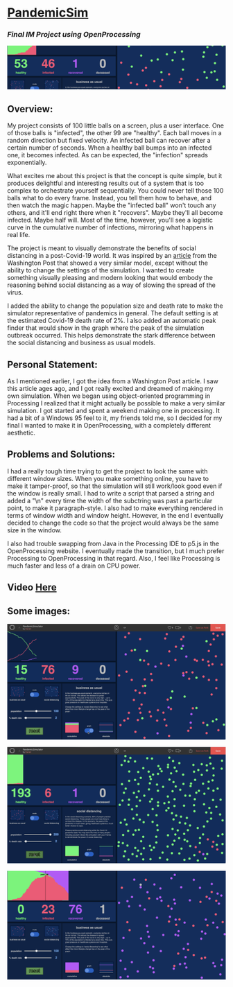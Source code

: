 # [PandemicSim](https://www.openprocessing.org/sketch/891417)
### *Final IM Project using OpenProcessing*

![](title.png)

## Overview:

My project consists of 100 little balls on a screen, plus a user interface. One of those balls is "infected", the other 99 are "healthy". Each ball moves in a random direction but fixed velocity. An infected ball can recover after a certain number of seconds. When a healthy ball bumps into an infected one, it becomes infected. As can be expected, the "infection" spreads exponentially.

What excites me about this project is that the concept is quite simple, but it produces delightful and interesting results out of a system that is too complex to orchestrate yourself sequentially. You could never tell those 100 balls what to do every frame. Instead, you tell them how to behave, and then watch the magic happen. Maybe the "infected ball" won't touch any others, and it'll end right there when it "recovers". Maybe they'll all become infected. Maybe half will. Most of the time, however, you'll see a logistic curve in the cumulative number of infections, mirroring what happens in real life.

The project is meant to visually demonstrate the benefits of social distancing in a post-Covid-19 world. It was inspired by an [article](https://www.washingtonpost.com/graphics/2020/world/corona-simulator/?itid=hp_hp-top-table-main_virus-simulator520pm%3Ahomepage%2Fstory-ans) from the Washington Post that showed a very similar model, except without the ability to change the settings of the simulation. I wanted to create something visually pleasing and modern looking that would embody the reasoning behind social distancing as a way of slowing the spread of the virus.

I added the ability to change the population size and death rate to make the simulator representative of pandemics in general. The default setting is at the estimated Covid-19 death rate of 2%. I also added an automatic peak finder that would show in the graph where the peak of the simulation outbreak occurred. This helps demonstrate the stark difference between the social distancing and business as usual models.

## Personal Statement:

As I mentioned earlier, I got the idea from a Washington Post article. I saw this article ages ago, and I got really excited and dreamed of making my own simulation. When we began using object-oriented programming in Processing I realized that it might actually be possible to make a very similar simulation. I got started and spent a weekend making one in processing. It had a bit of a Windows 95 feel to it, my friends told me, so I decided for my final I wanted to make it in OpenProcessing, with a completely different aesthetic.

## Problems and Solutions:

I had a really tough time trying to get the project to look the same with different window sizes. When you make something online, you have to make it tamper-proof, so that the simulation will still work/look good even if the window is really small. I had to write a script that parsed a string and added a "\n" every time the width of the subctring was past a particular point, to make it paragraph-style. I also had to make everything rendered in terms of window width and window height. However, in the end I eventually decided to change the code so that the project would always be the same size in the window.

I also had trouble swapping from Java in the Processing IDE to p5.js in the OpenProcessing website. I eventually made the transition, but I much prefer Processing to OpenProcessing in that regard. Also, I feel like Processing is much faster and less of a drain on CPU power.

## Video [Here](https://youtu.be/YQt4y0cIees)

## Some images:

![](4.png)

![](6.png)

![](5.png)
